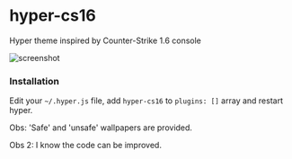 # hyper-cs16

Hyper theme inspired by Counter-Strike 1.6 console

![screenshot](https://user-images.githubusercontent.com/72215/37917618-cc63fd5a-3116-11e8-9cf7-9ab462a8a490.png)

### Installation

Edit your `~/.hyper.js` file, add `hyper-cs16` to `plugins: []` array and restart hyper.

Obs: 'Safe' and 'unsafe' wallpapers are provided.

Obs 2: I know the code can be improved.
